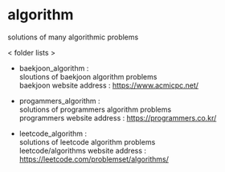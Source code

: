 # algorithm
solutions of many algorithmic problems

< folder lists >

- baekjoon_algorithm : <br>
  sloutions of baekjoon algorithm problems <br>
  baekjoon website address : https://www.acmicpc.net/
  
- progammers_algorithm : <br>
  solutions of programmers algorithm problems <br>
  programmers website address : https://programmers.co.kr/
  
- leetcode_algorithm : <br>
  solutions of leetcode algorithm problems <br>
  leetcode/algorithms website address : https://leetcode.com/problemset/algorithms/
